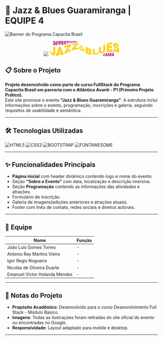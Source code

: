 # 🎷 Jazz & Blues Guaramiranga | EQUIPE 4

![Banner do Programa Capacita Brasil](https://www.uece.br/agin/wp-content/uploads/sites/85/2024/06/WhatsApp-Image-2024-06-05-at-20.09.51-1200x300.jpeg)  
<div style="text-align: center;">
<img src="https://static.wixstatic.com/media/7dea42_a57655ddd6874bb099c143a02aed0dee~mv2.png/v1/fill/w_744,h_199,al_c,q_85,enc_avif,quality_auto/Logo%20Avanti.png" height="50px">
<img src="./img/logo%20-%20Copia.png" height="50px">
</div>



## 📋 Sobre o Projeto  
**Projeto desenvolvido como parte do curso FullStack do Programa Capacita Brasil em parceria com o Atlântico Avanti - P1 (Primeiro Projeto Prático).**  
Este site promove o evento **"Jazz & Blues Guaramiranga"**. A estrutura inclui informações sobre o evento, programação, inscrições e galeria, seguindo requisitos de usabilidade e semântica.

---

## 🛠️ Tecnologias Utilizadas  
![HTML5](https://img.shields.io/badge/HTML5-E34F26?style=for-the-badge&logo=html5&logoColor=white)
![CSS3](https://img.shields.io/badge/CSS3-1572B6?style=for-the-badge&logo=css3&logoColor=white)
![BOOTSTRAP](https://img.shields.io/badge/Bootstrap-563D7C?style=for-the-badge&logo=bootstrap&logoColor=white)
![FONTAWESOME](https://img.shields.io/badge/fontawesome-339AF0?style=flat-square&logo=fontawesome&logoColor=white)

---

## ✨ Funcionalidades Principais  
- **Página inicial** com header dinâmico contendo logo e nome do evento.  
- Seção **"Sobre o Evento"** com data, localização e descrição imersiva.  
- Seção **Programação** contendo as informações das atividades e atrações.  
- Formulário de inscrição.  
- Galeria de imagens(edições anteriores e atrações atuais).  
- Footer com links de contato, redes sociais e direitos autorais.  

---

## 👥 Equipe  
| Nome                          | Função               |  
|-------------------------------|----------------------|  
| João Luis Gomes Torres        | - |  
| Antonio Ray Martins Vieira    | - |  
| Igor Regis Nogueira           | - |  
| Nicolas de Oliveira Duarte    | - |  
| Emanuel Victor Holanda Mendes | - |  



---

## 📄 Notas do Projeto  
- **Propósito Acadêmico**: Desenvolvido para o curso Desenvolvimento Full Stack - Módulo Básico.  
- **Imagens**: Todas as ilustrações foram retiradas do site oficial do evento ou encontradas no Google.  
- **Responsividade**: Layout adaptado para mobile e desktop.  

---